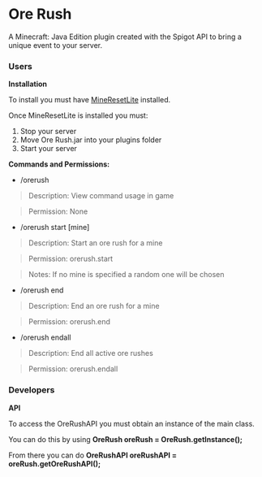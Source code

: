 # Ore Rush
A Minecraft: Java Edition plugin created with the Spigot API to bring a unique event to your server.

### Users
**Installation**

To install you must have [MineResetLite](https://www.spigotmc.org/resources/mineresetlite-with-worldedit-v6-v7-tokenenchant-explosive-support.61713/) installed.

Once MineResetLite is installed you must:
1. Stop your server
2. Move Ore Rush.jar into your plugins folder
3. Start your server

**Commands and Permissions:**
 - /orerush
  > Description: View command usage in game
  
  > Permission: None
 - /orerush start [mine]
  > Description: Start an ore rush for a mine
  
  > Permission: orerush.start
  
  > Notes: If no mine is specified a random one will be chosen
 - /orerush end <mine>
  > Description: End an ore rush for a mine
  
  > Permission: orerush.end
 - /orerush endall
  > Description: End all active ore rushes
  
  > Permission: orerush.endall
  
### Developers
**API**

To access the OreRushAPI you must obtain an instance of the main class.

You can do this by using **OreRush oreRush = OreRush.getInstance();**

From there you can do **OreRushAPI oreRushAPI = oreRush.getOreRushAPI();**
